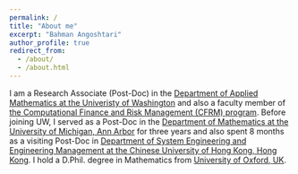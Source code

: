 ```yaml
---
permalink: /
title: "About me" 
excerpt: "Bahman Angoshtari"
author_profile: true
redirect_from: 
  - /about/
  - /about.html
---
```


I am a Research Associate (Post-Doc) in the [Department of Applied Mathematics at the Univeristy of Washington](https://amath.washington.edu/) and also a faculty member of [the Computational Finance and Risk Management (CFRM) program](https://depts.washington.edu/compfin/). Before joining UW, I served as a Post-Doc in the [Department of Mathematics at the University of Michigan, Ann Arbor](https://lsa.umich.edu/math) for three years and also spent 8 months as a visiting Post-Doc in [Department of System Engineering and Engineering Management at the Chinese University of Hong Kong, Hong Kong](http://www.se.cuhk.edu.hk/). I hold a D.Phil. degree in Mathematics from [University of Oxford, UK](https://www.maths.ox.ac.uk/).
